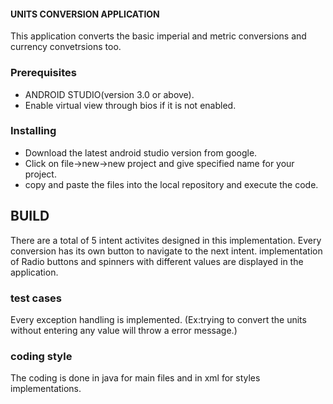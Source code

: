 #### UNITS CONVERSION APPLICATION

This application converts the basic imperial and metric conversions and currency convetrsions too.


### Prerequisites

* ANDROID STUDIO(version 3.0 or above).
* Enable virtual view through bios if it is not enabled.

### Installing

* Download the latest android studio version from google.
* Click on file->new->new project and give specified name for your project.
* copy and paste the files into the local repository and execute the code.



## BUILD

There are a total of 5 intent activites designed in this implementation.
Every conversion has its own button to navigate to the next intent.
implementation of Radio buttons and spinners with different values are displayed in the application.

### test cases

Every exception handling is implemented. (Ex:trying to convert the units without entering any value will throw a error message.)
 

###  coding style 

 The coding is done in java for main files and in xml for styles implementations.
